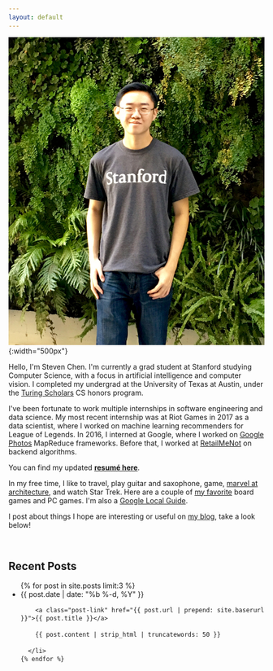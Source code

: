 ```yaml
---
layout: default
---
```


![Stanford](/assets/stanford_steven_chen.JPG){:width="500px"}

Hello, I'm Steven Chen. I'm currently a grad student at Stanford studying Computer Science, with a focus in artificial intelligence and computer vision. I completed my undergrad at the University of Texas at Austin, under the [Turing Scholars][turing] CS honors program.

I've been fortunate to work multiple internships in software engineering and data science. My most recent internship was at Riot Games in 2017 as a data scientist, where I worked on machine learning recommenders for League of Legends. In 2016, I interned at Google, where I worked on [Google Photos][photos] MapReduce frameworks. Before that, I worked at [RetailMeNot][rmn] on backend algorithms.

You can find my updated **[resumé here][resume]**.

In my free time, I like to travel, play guitar and saxophone, game, [marvel at architecture][arch], and watch Star Trek. Here are a couple of [my favorite][favorites] board games and PC games. I'm also a [Google Local Guide][local].

I post about things I hope are interesting or useful on [my blog][blog], take a look below!

<br />

<h2 class="recent-title">Recent Posts</h2>

<ul class="post-list">
    {% for post in site.posts limit:3 %}
      <li>
        <span class="post-meta">{{ post.date | date: "%b %-d, %Y" }}</span>
        
        <a class="post-link" href="{{ post.url | prepend: site.baserurl }}">{{ post.title }}</a>
        
        {{ post.content | strip_html | truncatewords: 50 }}

      </li>
    {% endfor %}
</ul>

[turing]: https://www.cs.utexas.edu/turing-scholars
[deans]: https://cns.utexas.edu/honors/honors-programs-center/deans-scholars
[iot]: https://en.wikipedia.org/wiki/Internet_of_Things
[rmn]: http://www.retailmenot.com
[google]: http://www.google.com
[mtnview]: http://www.google.com/about/careers/locations/mountain-view/
[photos]: https://www.google.com/photos/about/?page=auto-backup
[resume]: /assets/steven_chen_resume.pdf
[favorites]: http://amzn.com/w/3M7DGS728ZX5Q
[local]: https://www.google.com/local/guides/
[blog]: /blog
[riot]: http://www.riotgames.com
[arch]: https://mitpress.mit.edu/books/experiencing-architecture